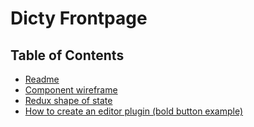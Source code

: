 # Dicty Frontpage

## Table of Contents

- [Readme](/README.md)
- [Component wireframe](./component-wireframe.md)
- [Redux shape of state](./redux/state.md)
- [How to create an editor plugin (bold button example)](./editor/bold.md)
